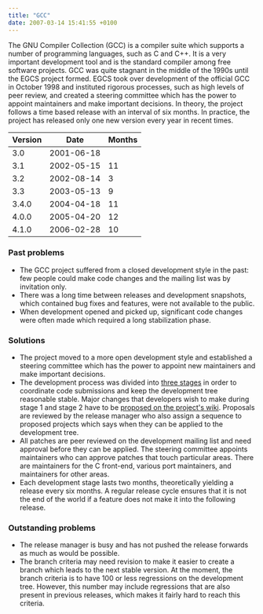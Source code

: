 ```yaml
---
title: "GCC"
date: 2007-03-14 15:41:55 +0100
---
```


The GNU Compiler Collection (GCC) is a compiler suite which supports a
number of programming languages, such as C and C++.  It is a very important
development tool and is the standard compiler among free software projects.
GCC was quite stagnant in the middle of the 1990s until the EGCS project
formed.  EGCS took over development of the official GCC in October 1998 and
instituted rigorous processes, such as high levels of peer review, and
created a steering committee which has the power to appoint maintainers and
make important decisions.  In theory, the project follows a time based
release with an interval of six months.  In practice, the project has
released only one new version every year in recent times.

<table class="table table-hover">

<thead>
<tr>
<th>Version</th>
<th>Date</th>
<th>Months</th>
</tr>
</thead>

<tbody>
<tr>
<td>3.0</td>
<td>2001-06-18</td>
<td></td>
</tr>

<tr>
<td>3.1</td>
<td>2002-05-15</td>
<td class="months">11</td>
</tr>

<tr>
<td>3.2</td>
<td>2002-08-14</td>
<td class="months">3</td>
</tr>

<tr>
<td>3.3</td>
<td>2003-05-13</td>
<td class="months">9</td>
</tr>

<tr>
<td>3.4.0</td>
<td>2004-04-18</td>
<td class="months">11</td>
</tr>

<tr>
<td>4.0.0</td>
<td>2005-04-20</td>
<td class="months">12</td>
</tr>

<tr>
<td>4.1.0</td>
<td>2006-02-28</td>
<td class="months">10</td>
</tr>
</tbody>

</table>

<h3>Past problems</h3>

<ul>

<li>The GCC project suffered from a closed development style in the past:
few people could make code changes and the mailing list was by invitation
only.</li>

<li>There was a long time between releases and development snapshots, which
contained bug fixes and features, were not available to the public.</li>

<li>When development opened and picked up, significant code changes were
often made which required a long stabilization phase.</li>

</ul>

<h3>Solutions</h3>

<ul>

<li>The project moved to a more open development style and established a
steering committee which has the power to appoint new maintainers and make
important decisions.</li>

<li>The development process was divided into <a href =
"http://gcc.gnu.org/develop.html">three stages</a> in order to coordinate
code submissions and keep the development tree reasonable stable.  Major
changes that developers wish to make during stage 1 and stage 2 have to be
<a href = "http://gcc.gnu.org/wiki/GCC_4.3_Release_Planning">proposed on
the project's wiki</a>.  Proposals are reviewed by the release manager who
also assign a sequence to proposed projects which says when they can be
applied to the development tree.</li>

<li>All patches are peer reviewed on the development mailing list and need
approval before they can be applied.  The steering committee appoints
maintainers who can approve patches that touch particular areas.  There are
maintainers for the C front-end, various port maintainers, and maintainers
for other areas.</li>

<li>Each development stage lasts two months, theoretically yielding a
release every six months.  A regular release cycle ensures that it is not
the end of the world if a feature does not make it into the following
release.</li>

</ul>

<h3>Outstanding problems</h3>

<ul>

<li>The release manager is busy and has not pushed the release forwards as
much as would be possible.</li>

<li>The branch criteria may need revision to make it easier to create a
branch which leads to the next stable version.  At the moment, the branch
criteria is to have 100 or less regressions on the development tree.
However, this number may include regressions that are also present in
previous releases, which makes it fairly hard to reach this criteria.</li>

</ul>

